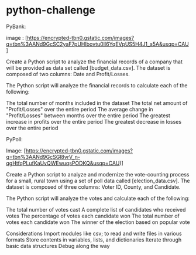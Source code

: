 # python-challenge

PyBank:

image : [https://encrypted-tbn0.gstatic.com/images?q=tbn%3AANd9GcSC2yaF7pUHIbovtu0lI6YqEVpUS5H4J1_a5A&usqp=CAU]

Create a Python script to analyze the financial records of a company that will be provided as data set called [budget_data.csv]. The dataset is composed of two columns: Date and Profit/Losses.

The Python script will analyze the financial records to calculate each of the following:

The total number of months included in the dataset
The total net amount of "Profit/Losses" over the entire period
The average change in "Profit/Losses" between months over the entire period
The greatest increase in profits over the entire period
The greatest decrease in losses over the entire period



PyPoll:

Image: [https://encrypted-tbn0.gstatic.com/images?q=tbn%3AANd9GcSGl8vrV_n-qgHtfqPLufKaUvQWEwuqsPODKQ&usqp=CAU)]

Create a Python script to analyze and modernize the vote-counting process for a small, rural town using a set of poll data called [election_data.csv]. The dataset is composed of three columns: Voter ID, County, and Candidate.

The Python script will analyze the votes and calculate each of the following:

The total number of votes cast
A complete list of candidates who received votes
The percentage of votes each candidate won
The total number of votes each candidate won
The winner of the election based on popular vote


Considerations
Import modules like csv; to read and write files in various formats
Store contents in variables, lists, and dictionaries
Iterate through basic data structures
Debug along the way
